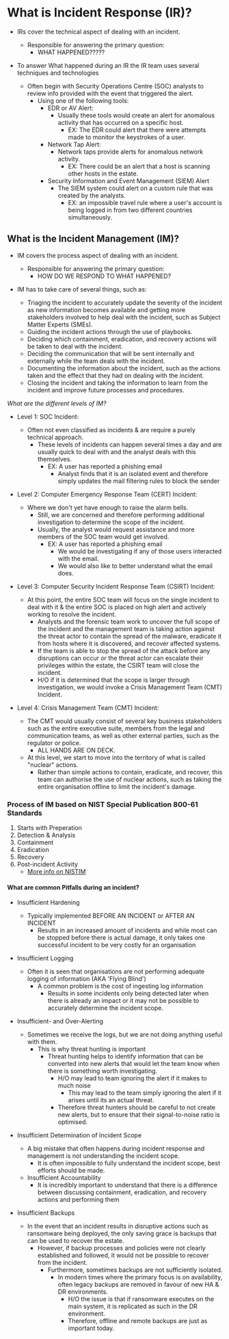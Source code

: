 # What is Incident Response (IR)?

* IRs cover the technical aspect of dealing with an incident.
  * Responsible for answering the primary question:
    * WHAT HAPPENED?????

* To answer What happened during an IR the IR team uses several techniques and technologies
  * Often begin with Security Operations Centre (SOC) analysts to review info provided with the event that triggered the alert.
    * Using one of the following tools:
      * EDR or AV Alert:
        * Usually these tools would create an alert for anomalous activity that has occurred on a specific host.
          * EX: The EDR could alert that there were attempts made to monitor the keystrokes of a user.
      * Network Tap Alert:
        * Network taps provide alerts for anomalous network activity.
          * EX: There could be an alert that a host is scanning other hosts in the estate.
      * Security Information and Event Management (SIEM) Alert
        * The SIEM system could alert on a custom rule that was created by the analysts.
          * EX: an impossible travel rule where a user's account is being logged in from two different countries simultaneously.

## What is the Incident Management (IM)?

* IM covers the process aspect of dealing with an incident.
  * Responsible for answering the primary question:
    * HOW DO WE RESPOND TO WHAT HAPPENED?

* IM has to take care of several things, such as:
  * Triaging the incident to accurately update the severity of the incident as new information becomes available and getting more stakeholders involved to help deal with the incident, such as Subject Matter Experts (SMEs).
  * Guiding the incident actions through the use of playbooks.
  * Deciding which containment, eradication, and recovery actions will be taken to deal with the incident.
  * Deciding the communication that will be sent internally and externally while the team deals with the incident.
  * Documenting the information about the incident, such as the actions taken and the effect that they had on dealing with the incident.
  * Closing the incident and taking the information to learn from the incident and improve future processes and procedures.

*What are the different levels of IM?*

* Level 1: SOC Incident:
  * Often not even classified as incidents & are require a purely technical approach.
    * These levels of incidents can happen several times a day and are usually quick to deal with and the analyst deals with this themselves.
      * EX: A user has reported a phishing email
        * Analyst finds that it is an isolated event and therefore simply updates the mail filtering rules to block the sender

* Level 2: Computer Emergency Response Team (CERT) Incident:
  * Where we don't yet have enough to raise the alarm bells.
    * Still, we are concerned and therefore performing additional investigation to determine the scope of the incident.
    * Usually, the analyst would request assistance and more members of the SOC team would get involved.
      * EX: A user has reported a phishing email
        * We would be investigating if any of those users interacted with the email.
        * We would also like to better understand what the email does.

* Level 3: Computer Security Incident Response Team (CSIRT) Incident:
  * At this point, the entire SOC team will focus on the single incident to deal with it & the entire SOC is placed on high alert and actively working to resolve the incident.
    * Analysts and the forensic team work to uncover the full scope of the incident and the management team is taking action against the threat actor to contain the spread of the malware, eradicate it from hosts where it is discovered, and recover affected systems.
    * If the team is able to stop the spread of the attack before any disruptions can occur or the threat actor can escalate their privileges within the estate, the CSIRT team will close the incident.
    * H/O if it is determined that the scope is larger through investigation, we would invoke a Crisis Management Team (CMT) Incident.

* Level 4: Crisis Management Team (CMT) Incident:
  * The CMT would usually consist of several key business stakeholders such as the entire executive suite, members from the legal and communication teams, as well as other external parties, such as the regulator or police.
    * ALL HANDS ARE ON DECK.
  * At this level, we start to move into the territory of what is called "nuclear" actions.
    * Rather than simple actions to contain, eradicate, and recover, this team can authorise the use of nuclear actions, such as taking the entire organisation offline to limit the incident's damage.

### Process of IM based on NIST Special Publication 800-61 Standards

1. Starts with Preperation
2. Detection & Analysis
3. Containment
4. Eradication
5. Recovery
6. Post-incident Activity
   * [More info on NISTIM](<https://nvlpubs.nist.gov/nistpubs/specialpublications/nist.sp.800-61r2.pdf>)  

#### What are common Pitfalls during an incident?

* Insufficient Hardening
  * Typically implemented BEFORE AN INCIDENT or AFTER AN INCIDENT
    * Results in an increased amount of incidents and while most can be stopped before there is actual damage, it only takes one successful incident to be very costly for an organisation

* Insufficient Logging
  * Often it is seen that organisations are not performing adequate logging of information (AKA 'Flying Blind')
    * A common problem is the cost of ingesting log information
      * Results in some incidents only being detected later when there is already an impact or it may not be possible to accurately determine the incident scope.

* Insufficient- and Over-Alerting
  * Sometimes we receive the logs, but we are not doing anything useful with them.
    * This is why threat hunting is important
      * Threat hunting helps to identify information that can be converted into new alerts that would let the team know when there is something worth investigating.
        * H/O may lead to team ignoring the alert if it makes to much noise
          * This may lead to the team simply ignoring the alert if it arises until its an actual threat.
        * Therefore threat hunters should be careful to not create new alerts, but to ensure that their signal-to-noise ratio is optimised.

* Insufficient Determination of Incident Scope
  * A big mistake that often happens during incident response and management is not understanding the incident scope.
    * It is often impossible to fully understand the incident scope, best efforts should be made.
  * Insufficient Accountability
    * It is incredibly important to understand that there is a difference between discussing containment, eradication, and recovery actions and performing them

* Insufficient Backups
  * In the event that an incident results in disruptive actions such as ransomware being deployed, the only saving grace is backups that can be used to recover the estate.
    * However, if backup processes and policies were not clearly established and followed, it would not be possible to recover from the incident.
      * Furthermore, sometimes backups are not sufficiently isolated.
        * In modern times where the primary focus is on availability, often legacy backups are removed in favour of new HA & DR environments.
          * H/O the issue is that if ransomware executes on the main system, it is replicated as such in the DR environment.
          * Therefore, offline and remote backups are just as important today.
